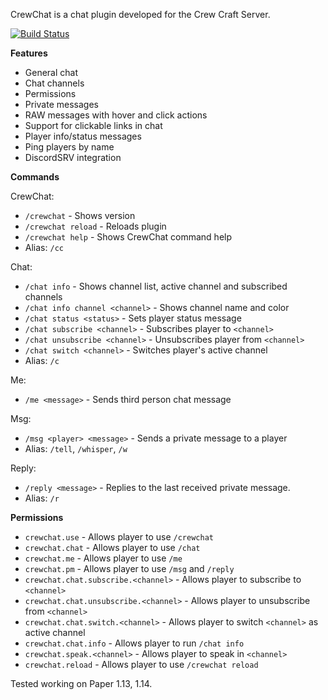 CrewChat is a chat plugin developed for the Crew Craft Server.

[![Build Status](https://travis-ci.org/mattboy9921/CrewChat.svg?branch=master)](https://travis-ci.org/mattboy9921/CrewChat)

**Features**
 - General chat
 - Chat channels
 - Permissions
 - Private messages
 - RAW messages with hover and click actions
 - Support for clickable links in chat
 - Player info/status messages
 - Ping players by name
 - DiscordSRV integration

**Commands**

CrewChat:
 - `/crewchat` - Shows version
 - `/crewchat reload` - Reloads plugin
 - `/crewchat help` - Shows CrewChat command help
 - Alias: `/cc`
 
 Chat:
 - `/chat info` - Shows channel list, active channel and subscribed channels
 - `/chat info channel <channel>` - Shows channel name and color
 - `/chat status <status>` - Sets player status message
 - `/chat subscribe <channel>` - Subscribes player to `<channel>`
 - `/chat unsubscribe <channel>` - Unsubscribes player from `<channel>`
 - `/chat switch <channel>` - Switches player's active channel
 - Alias: `/c`
 
 Me:
 - `/me <message>` - Sends third person chat message
 
 Msg:
 - `/msg <player> <message>` - Sends a private message to a player
 - Alias: `/tell`, `/whisper`, `/w`
 
 Reply:
 - `/reply <message>` - Replies to the last received private message.
 - Alias: `/r`
 
**Permissions**
 - `crewchat.use` - Allows player to use `/crewchat`
 - `crewchat.chat` - Allows player to use `/chat`
 - `crewchat.me` - Allows player to use `/me`
 - `crewchat.pm` - Allows player to use `/msg` and `/reply`
 - `crewchat.chat.subscribe.<channel>` - Allows player to subscribe to `<channel>`
 - `crewchat.chat.unsubscribe.<channel>` - Allows player to unsubscribe from `<channel>`
 - `crewchat.chat.switch.<channel>` - Allows player to switch `<channel>` as active channel
 - `crewchat.chat.info` -  Allows player to run `/chat info`
 - `crewchat.speak.<channel>` - Allows player to speak in `<channel>`
 - `crewchat.reload` - Allows player to use `/crewchat reload`
 
Tested working on Paper 1.13, 1.14.